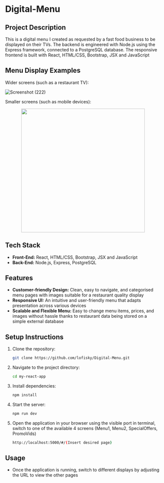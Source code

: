 # Digital-Menu

## Project Description
This is a digital menu I created as requested by a fast food business to be displayed on their TVs. The backend is engineered with Node.js using the Express framework, connected to a PostgreSQL database. The responsive frontend is built with React, HTML/CSS, Bootstrap, JSX and JavaScript

## Menu Display Examples
Wider screens (such as a restaurant TV):

![Screenshot (222)](https://github.com/user-attachments/assets/5c30ace1-da52-4ca4-9aa3-d8b40ceab437)

Smaller screens (such as mobile devices):

<p align="center">
<img src="https://github.com/user-attachments/assets/25c0b7d0-225c-4545-8c3c-b9aea0ff260b" width="400px">
</p>

## Tech Stack
- **Front-End:** React, HTML/CSS, Bootstrap, JSX and JavaScript
- **Back-End:** Node.js, Express, PostgreSQL

## Features
- **Customer-friendly Design:** Clean, easy to navigate, and categorised menu pages with images suitable for a restaurant quality display
- **Responsive UI:** An intuitive and user-friendly menu that adapts presentation across various devices
- **Scalable and Flexible Menu:** Easy to change menu items, prices, and images without hassle thanks to restaurant data being stored on a simple external database 

## Setup Instructions
1. Clone the repository:

   ```bash
   git clone https://github.com/lofisky/Digital-Menu.git
2. Navigate to the project directory:

   ```bash
   cd my-react-app
2. Install dependencies:

   ```bash
   npm install
3. Start the server:

   ```bash
   npm run dev
4. Open the application in your browser using the visible port in terminal, switch to one of the available 4 screens (Menu1, Menu2, SpecialOffers, PromoVids)
   ```bash
   http://localhost:5000/#/(Insert desired page)

## Usage
- Once the application is running, switch to different displays by adjusting the URL to view the other pages
